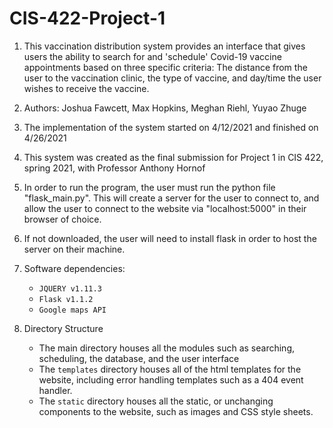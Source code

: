 # CIS-422-Project-1
1. This vaccination distribution system provides an interface that gives users the ability to search for and 'schedule' Covid-19 vaccine appointments based on three specific criteria: The
distance from the user to the vaccination clinic, the type of vaccine, and day/time the user wishes to receive the vaccine.

2. Authors: Joshua Fawcett, Max Hopkins,  Meghan Riehl, Yuyao Zhuge

3. The implementation of the system started on 4/12/2021 and finished on 4/26/2021

4. This system was created as the final submission for Project 1 in CIS 422, spring 2021, with Professor Anthony Hornof

5. In order to run the program, the user must run the python file "flask_main.py". This will create 
a server for the user to connect to, and allow the user to connect to the website via 
"localhost:5000" in their browser of choice.

6. If not downloaded, the user will need to install flask in order to host the server on their machine.

7. Software dependencies:
	- `JQUERY v1.11.3`
	- `Flask v1.1.2`
	- `Google maps API`

8. Directory Structure
	- The main directory houses all the modules such as searching, scheduling, the database,
	  and the user interface
	- The `templates` directory houses all of the html templates for the website, including error
	  handling templates such as a 404 event handler.
	- The `static` directory houses all the static, or unchanging components to the website,
	  such as images and CSS style sheets.
